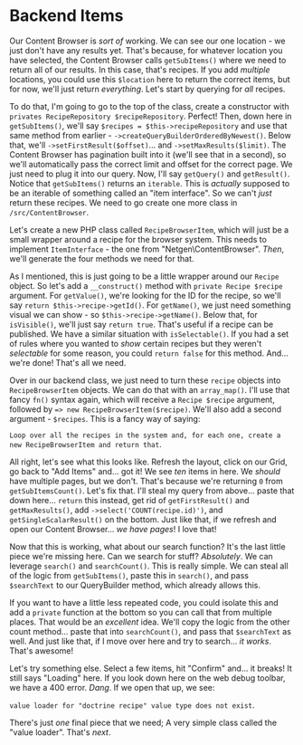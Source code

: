 # Backend Items

Our Content Browser is *sort of* working. We can see our one location - we just don't have any results yet. That's because, for whatever location you have selected, the Content Browser calls `getSubItems()` where we need to return all of our results. In this case, that's recipes. If you add *multiple* locations, you could use this `$location` here to return the correct items, but for now, we'll just return *everything*. Let's start by querying for *all* recipes.

To do that, I'm going to go to the top of the class, create a constructor with `privates RecipeRepository $recipeRepository`. Perfect! Then, down here in `getSubItems()`, we'll say `$recipes = $this->recipeRepository` and use that same method from earlier - `->createQueryBuilderOrderedByNewest()`. Below that, we'll `->setFirstResult($offset)`... and `->setMaxResults($limit)`. The Content Browser has pagination built into it (we'll see that in a second), so we'll automatically pass the correct limit and offset for the correct page. We just need to plug it into our query. Now, I'll say `getQuery()` and `getResult()`. Notice that `getSubItems()` returns an `iterable`. This is *actually* supposed to be an iterable of something called an "item interface". So we can't *just* return these recipes. We need to go create one more class in `/src/ContentBrowser`.

Let's create a new PHP class called `RecipeBrowserItem`, which will just be a small wrapper around a recipe for the browser system. This needs to implement `ItemInterface` - the one from "Netgen\ContentBrowser". *Then*, we'll generate the four methods we need for that.

As I mentioned, this is just going to be a little wrapper around our `Recipe` object. So let's add a `__construct()` method with `private Recipe $recipe` argument. For `getValue()`, we're looking for the ID for the recipe, so we'll say `return $this->recipe->getId()`. For `getName()`, we just need something visual we can show - so `$this->recipe->getName()`. Below that, for `isVisible()`, we'll just say `return true`. That's useful if a recipe can be published. We have a similar situation with `isSelectable()`. If you had a set of rules where you wanted to *show* certain recipes but they weren't *selectable* for some reason, you could `return false` for this method. And... we're done! That's all we need.

Over in our backend class, we just need to turn these `recipe` objects into `RecipeBrowserItem` objects. We can do that with an `array_map()`. I'll use that fancy `fn()` syntax again, which will receive a `Recipe $recipe` argument, followed by `=> new RecipeBrowserItem($recipe)`. We'll also add a second argument - `$recipes`. This is a fancy way of saying:

`Loop over all the recipes in the system and, for
each one, create a new RecipeBrowserItem and
return that`.

All right, let's see what this looks like. Refresh the layout, click on our Grid, go back to "Add Items" and... got it! We see *ten* items in here. We *should* have multiple pages, but we don't. That's because we're returning `0` from `getSubItemsCount()`. Let's fix that. I'll steal my query from above... paste that down here... `return` this instead, get rid of `getFirstResult()` and `getMaxResults()`, add `->select('COUNT(recipe.id)')`, and `getSingleScalarResult()` on the bottom. Just like that, if we refresh and open our Content Browser... *we have pages*! I love that!

Now that this is working, what about our search function? It's the last little piece we're missing here. Can we search for stuff? *Absolutely*. We can leverage `search()` and `searchCount()`. This is really simple. We can steal all of the logic from `getSubItems()`, paste this in `search()`, and pass `$searchText` to our QueryBuilder method, which already allows this.

If you want to have a little less repeated code, you could isolate this and add a `private` function at the bottom so you can call that from multiple places. That would be an *excellent* idea. We'll copy the logic from the other count method... paste that into `searchCount()`, and pass that `$searchText` as well. And just like that, if I move over here and try to search... *it works*. That's awesome!

Let's try something else. Select a few items, hit "Confirm" and... it breaks! It still says "Loading" here. If you look down here on the web debug toolbar, we have a 400 error. *Dang*. If we open that up, we see:

`value loader for "doctrine recipe" value type
does not exist`.

There's just *one* final piece that we need; A very simple class called the "value loader". That's *next*.
